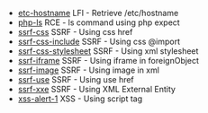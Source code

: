 
- [etc-hostname](https://github.com/edoardottt/secfiles/blob/main/svg/etc-hostname) LFI - Retrieve /etc/hostname
- [php-ls](https://github.com/edoardottt/secfiles/blob/main/svg/php-ls) RCE - ls command using php expect
- [ssrf-css](https://github.com/edoardottt/secfiles/blob/main/svg/ssrf-css) SSRF - Using css href
- [ssrf-css-include](https://github.com/edoardottt/secfiles/blob/main/svg/ssrf-css-include) SSRF - Using css @import
- [ssrf-css-stylesheet](https://github.com/edoardottt/secfiles/blob/main/svg/ssrf-css-stylesheet) SSRF - Using xml stylesheet
- [ssrf-iframe](https://github.com/edoardottt/secfiles/blob/main/svg/ssrf-iframe) SSRF - Using iframe in foreignObject
- [ssrf-image](https://github.com/edoardottt/secfiles/blob/main/svg/ssrf-image) SSRF - Using image in xml
- [ssrf-use](https://github.com/edoardottt/secfiles/blob/main/svg/ssrf-use) SSRF - Using use href
- [ssrf-xxe](https://github.com/edoardottt/secfiles/blob/main/svg/ssrf-xxe) SSRF - Using XML External Entity
- [xss-alert-1](https://github.com/edoardottt/secfiles/blob/main/svg/xss-alert-1) XSS - Using script tag
